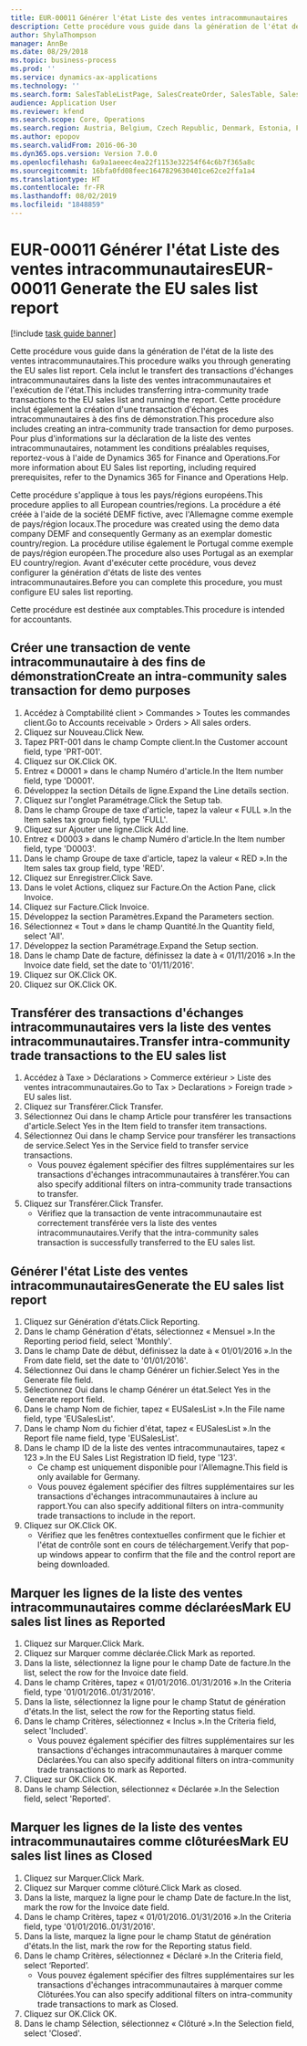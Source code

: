 ```yaml
---
title: EUR-00011 Générer l'état Liste des ventes intracommunautaires
description: Cette procédure vous guide dans la génération de l'état de la liste des ventes intracommunautaires.
author: ShylaThompson
manager: AnnBe
ms.date: 08/29/2018
ms.topic: business-process
ms.prod: ''
ms.service: dynamics-ax-applications
ms.technology: ''
ms.search.form: SalesTableListPage, SalesCreateOrder, SalesTable, SalesEditLines,  EUSalesList, EUSalesListSelection, SysQueryForm, SysLookup
audience: Application User
ms.reviewer: kfend
ms.search.scope: Core, Operations
ms.search.region: Austria, Belgium, Czech Republic, Denmark, Estonia, Finland, France, Germany, Hungary, Ireland, Italy, Latvia, Lithuania, Netherlands, Poland, Spain, Sweden, United Kingdom
ms.author: epopov
ms.search.validFrom: 2016-06-30
ms.dyn365.ops.version: Version 7.0.0
ms.openlocfilehash: 6a9a1aeeec4ea22f1153e32254f64c6b7f365a8c
ms.sourcegitcommit: 16bfa0fd08feec1647829630401ce62ce2ffa1a4
ms.translationtype: HT
ms.contentlocale: fr-FR
ms.lasthandoff: 08/02/2019
ms.locfileid: "1848859"
---
```

# <a name="eur-00011-generate-the-eu-sales-list-report"></a><span data-ttu-id="59f7a-103">EUR-00011 Générer l'état Liste des ventes intracommunautaires</span><span class="sxs-lookup"><span data-stu-id="59f7a-103">EUR-00011 Generate the EU sales list report</span></span>

[!include [task guide banner](../../includes/task-guide-banner.md)]

<span data-ttu-id="59f7a-104">Cette procédure vous guide dans la génération de l'état de la liste des ventes intracommunautaires.</span><span class="sxs-lookup"><span data-stu-id="59f7a-104">This procedure walks you through generating the EU sales list report.</span></span> <span data-ttu-id="59f7a-105">Cela inclut le transfert des transactions d'échanges intracommunautaires dans la liste des ventes intracommunautaires et l'exécution de l'état.</span><span class="sxs-lookup"><span data-stu-id="59f7a-105">This includes transferring intra-community trade transactions to the EU sales list and running the report.</span></span> <span data-ttu-id="59f7a-106">Cette procédure inclut également la création d'une transaction d'échanges intracommunautaires à des fins de démonstration.</span><span class="sxs-lookup"><span data-stu-id="59f7a-106">This  procedure also includes creating an intra-community trade transaction for demo purposes.</span></span> <span data-ttu-id="59f7a-107">Pour plus d'informations sur la déclaration de la liste des ventes intracommunautaires, notamment les conditions préalables requises, reportez-vous à l'aide de Dynamics 365 for Finance and Operations.</span><span class="sxs-lookup"><span data-stu-id="59f7a-107">For more information about EU Sales list reporting, including required prerequisites, refer to the Dynamics 365 for Finance and Operations Help.</span></span>

<span data-ttu-id="59f7a-108">Cette procédure s'applique à tous les pays/régions européens.</span><span class="sxs-lookup"><span data-stu-id="59f7a-108">This procedure applies to all European countries/regions.</span></span> <span data-ttu-id="59f7a-109">La procédure a été créée à l'aide de la société DEMF fictive, avec l'Allemagne comme exemple de pays/région locaux.</span><span class="sxs-lookup"><span data-stu-id="59f7a-109">The procedure was created using the demo data company DEMF and consequently Germany as an exemplar domestic country/region.</span></span> <span data-ttu-id="59f7a-110">La procédure utilise également le Portugal comme exemple de pays/région européen.</span><span class="sxs-lookup"><span data-stu-id="59f7a-110">The procedure also uses Portugal as an exemplar EU country/region.</span></span> <span data-ttu-id="59f7a-111">Avant d'exécuter cette procédure, vous devez configurer la génération d'états de liste des ventes intracommunautaires.</span><span class="sxs-lookup"><span data-stu-id="59f7a-111">Before you can complete this procedure, you must configure EU sales list reporting.</span></span>

<span data-ttu-id="59f7a-112">Cette procédure est destinée aux comptables.</span><span class="sxs-lookup"><span data-stu-id="59f7a-112">This procedure is intended for accountants.</span></span>


## <a name="create-an-intra-community-sales-transaction-for-demo-purposes"></a><span data-ttu-id="59f7a-113">Créer une transaction de vente intracommunautaire à des fins de démonstration</span><span class="sxs-lookup"><span data-stu-id="59f7a-113">Create an intra-community sales transaction for demo purposes</span></span>
1. <span data-ttu-id="59f7a-114">Accédez à Comptabilité client > Commandes > Toutes les commandes client.</span><span class="sxs-lookup"><span data-stu-id="59f7a-114">Go to Accounts receivable > Orders > All sales orders.</span></span>
2. <span data-ttu-id="59f7a-115">Cliquez sur Nouveau.</span><span class="sxs-lookup"><span data-stu-id="59f7a-115">Click New.</span></span>
3. <span data-ttu-id="59f7a-116">Tapez PRT-001 dans le champ Compte client.</span><span class="sxs-lookup"><span data-stu-id="59f7a-116">In the Customer account field, type 'PRT-001'.</span></span>
4. <span data-ttu-id="59f7a-117">Cliquez sur OK.</span><span class="sxs-lookup"><span data-stu-id="59f7a-117">Click OK.</span></span>
5. <span data-ttu-id="59f7a-118">Entrez « D0001 » dans le champ Numéro d'article.</span><span class="sxs-lookup"><span data-stu-id="59f7a-118">In the Item number field, type 'D0001'.</span></span>
6. <span data-ttu-id="59f7a-119">Développez la section Détails de ligne.</span><span class="sxs-lookup"><span data-stu-id="59f7a-119">Expand the Line details section.</span></span>
7. <span data-ttu-id="59f7a-120">Cliquez sur l'onglet Paramétrage.</span><span class="sxs-lookup"><span data-stu-id="59f7a-120">Click the Setup tab.</span></span>
8. <span data-ttu-id="59f7a-121">Dans le champ Groupe de taxe d'article, tapez la valeur « FULL ».</span><span class="sxs-lookup"><span data-stu-id="59f7a-121">In the Item sales tax group field, type 'FULL'.</span></span>
9. <span data-ttu-id="59f7a-122">Cliquez sur Ajouter une ligne.</span><span class="sxs-lookup"><span data-stu-id="59f7a-122">Click Add line.</span></span>
10. <span data-ttu-id="59f7a-123">Entrez « D0003 » dans le champ Numéro d'article.</span><span class="sxs-lookup"><span data-stu-id="59f7a-123">In the Item number field, type 'D0003'.</span></span>
11. <span data-ttu-id="59f7a-124">Dans le champ Groupe de taxe d'article, tapez la valeur « RED ».</span><span class="sxs-lookup"><span data-stu-id="59f7a-124">In the Item sales tax group field, type 'RED'.</span></span>
12. <span data-ttu-id="59f7a-125">Cliquez sur Enregistrer.</span><span class="sxs-lookup"><span data-stu-id="59f7a-125">Click Save.</span></span>
13. <span data-ttu-id="59f7a-126">Dans le volet Actions, cliquez sur Facture.</span><span class="sxs-lookup"><span data-stu-id="59f7a-126">On the Action Pane, click Invoice.</span></span>
14. <span data-ttu-id="59f7a-127">Cliquez sur Facture.</span><span class="sxs-lookup"><span data-stu-id="59f7a-127">Click Invoice.</span></span>
15. <span data-ttu-id="59f7a-128">Développez la section Paramètres.</span><span class="sxs-lookup"><span data-stu-id="59f7a-128">Expand the Parameters section.</span></span>
16. <span data-ttu-id="59f7a-129">Sélectionnez « Tout » dans le champ Quantité.</span><span class="sxs-lookup"><span data-stu-id="59f7a-129">In the Quantity field, select 'All'.</span></span>
17. <span data-ttu-id="59f7a-130">Développez la section Paramétrage.</span><span class="sxs-lookup"><span data-stu-id="59f7a-130">Expand the Setup section.</span></span>
18. <span data-ttu-id="59f7a-131">Dans le champ Date de facture, définissez la date à « 01/11/2016 ».</span><span class="sxs-lookup"><span data-stu-id="59f7a-131">In the Invoice date field, set the date to '01/11/2016'.</span></span>
19. <span data-ttu-id="59f7a-132">Cliquez sur OK.</span><span class="sxs-lookup"><span data-stu-id="59f7a-132">Click OK.</span></span>
20. <span data-ttu-id="59f7a-133">Cliquez sur OK.</span><span class="sxs-lookup"><span data-stu-id="59f7a-133">Click OK.</span></span>

## <a name="transfer-intra-community-trade-transactions-to-the-eu-sales-list"></a><span data-ttu-id="59f7a-134">Transférer des transactions d'échanges intracommunautaires vers la liste des ventes intracommunautaires.</span><span class="sxs-lookup"><span data-stu-id="59f7a-134">Transfer intra-community trade transactions to the EU sales list</span></span>
1. <span data-ttu-id="59f7a-135">Accédez à Taxe > Déclarations > Commerce extérieur > Liste des ventes intracommunautaires.</span><span class="sxs-lookup"><span data-stu-id="59f7a-135">Go to Tax > Declarations > Foreign trade > EU sales list.</span></span>
2. <span data-ttu-id="59f7a-136">Cliquez sur Transférer.</span><span class="sxs-lookup"><span data-stu-id="59f7a-136">Click Transfer.</span></span>
3. <span data-ttu-id="59f7a-137">Sélectionnez Oui dans le champ Article pour transférer les transactions d'article.</span><span class="sxs-lookup"><span data-stu-id="59f7a-137">Select Yes in the Item field to transfer item transactions.</span></span>
4. <span data-ttu-id="59f7a-138">Sélectionnez Oui dans le champ Service pour transférer les transactions de service.</span><span class="sxs-lookup"><span data-stu-id="59f7a-138">Select Yes in the Service field to transfer service transactions.</span></span>
    * <span data-ttu-id="59f7a-139">Vous pouvez également spécifier des filtres supplémentaires sur les transactions d'échanges intracommunautaires à transférer.</span><span class="sxs-lookup"><span data-stu-id="59f7a-139">You can also specify additional filters on intra-community trade transactions to transfer.</span></span>  
5. <span data-ttu-id="59f7a-140">Cliquez sur Transférer.</span><span class="sxs-lookup"><span data-stu-id="59f7a-140">Click Transfer.</span></span>
    * <span data-ttu-id="59f7a-141">Vérifiez que la transaction de vente intracommunautaire est correctement transférée vers la liste des ventes intracommunautaires.</span><span class="sxs-lookup"><span data-stu-id="59f7a-141">Verify that the intra-community sales transaction is successfully transferred to the EU sales list.</span></span>  

## <a name="generate-the-eu-sales-list-report"></a><span data-ttu-id="59f7a-142">Générer l'état Liste des ventes intracommunautaires</span><span class="sxs-lookup"><span data-stu-id="59f7a-142">Generate the EU sales list report</span></span>
1. <span data-ttu-id="59f7a-143">Cliquez sur Génération d'états.</span><span class="sxs-lookup"><span data-stu-id="59f7a-143">Click Reporting.</span></span>
2. <span data-ttu-id="59f7a-144">Dans le champ Génération d'états, sélectionnez « Mensuel ».</span><span class="sxs-lookup"><span data-stu-id="59f7a-144">In the Reporting period field, select 'Monthly'.</span></span>
3. <span data-ttu-id="59f7a-145">Dans le champ Date de début, définissez la date à « 01/01/2016 ».</span><span class="sxs-lookup"><span data-stu-id="59f7a-145">In the From date field, set the date to '01/01/2016'.</span></span>
4. <span data-ttu-id="59f7a-146">Sélectionnez Oui dans le champ Générer un fichier.</span><span class="sxs-lookup"><span data-stu-id="59f7a-146">Select Yes in the Generate file field.</span></span>
5. <span data-ttu-id="59f7a-147">Sélectionnez Oui dans le champ Générer un état.</span><span class="sxs-lookup"><span data-stu-id="59f7a-147">Select Yes in the Generate report field.</span></span>
6. <span data-ttu-id="59f7a-148">Dans le champ Nom de fichier, tapez « EUSalesList ».</span><span class="sxs-lookup"><span data-stu-id="59f7a-148">In the File name field, type 'EUSalesList'.</span></span>
7. <span data-ttu-id="59f7a-149">Dans le champ Nom du fichier d'état, tapez « EUSalesList ».</span><span class="sxs-lookup"><span data-stu-id="59f7a-149">In the Report file name field, type 'EUSalesList'.</span></span>
8. <span data-ttu-id="59f7a-150">Dans le champ ID de la liste des ventes intracommunautaires, tapez « 123 ».</span><span class="sxs-lookup"><span data-stu-id="59f7a-150">In the EU Sales List Registration ID field, type '123'.</span></span>
    * <span data-ttu-id="59f7a-151">Ce champ est uniquement disponible pour l'Allemagne.</span><span class="sxs-lookup"><span data-stu-id="59f7a-151">This field is only available for Germany.</span></span>  
    * <span data-ttu-id="59f7a-152">Vous pouvez également spécifier des filtres supplémentaires sur les transactions d'échanges intracommunautaires à inclure au rapport.</span><span class="sxs-lookup"><span data-stu-id="59f7a-152">You can also specify additional filters on intra-community trade transactions to include in the report.</span></span>  
9. <span data-ttu-id="59f7a-153">Cliquez sur OK.</span><span class="sxs-lookup"><span data-stu-id="59f7a-153">Click OK.</span></span>
    * <span data-ttu-id="59f7a-154">Vérifiez que les fenêtres contextuelles confirment que le fichier et l'état de contrôle sont en cours de téléchargement.</span><span class="sxs-lookup"><span data-stu-id="59f7a-154">Verify that pop-up windows appear to confirm that the file and the control report are being downloaded.</span></span>  

## <a name="mark-eu-sales-list-lines-as-reported"></a><span data-ttu-id="59f7a-155">Marquer les lignes de la liste des ventes intracommunautaires comme déclarées</span><span class="sxs-lookup"><span data-stu-id="59f7a-155">Mark EU sales list lines as Reported</span></span>
1. <span data-ttu-id="59f7a-156">Cliquez sur Marquer.</span><span class="sxs-lookup"><span data-stu-id="59f7a-156">Click Mark.</span></span>
2. <span data-ttu-id="59f7a-157">Cliquez sur Marquer comme déclarée.</span><span class="sxs-lookup"><span data-stu-id="59f7a-157">Click Mark as reported.</span></span>
3. <span data-ttu-id="59f7a-158">Dans la liste, sélectionnez la ligne pour le champ Date de facture.</span><span class="sxs-lookup"><span data-stu-id="59f7a-158">In the list, select the row for the Invoice date field.</span></span>
4. <span data-ttu-id="59f7a-159">Dans le champ Critères, tapez « 01/01/2016..01/31/2016 ».</span><span class="sxs-lookup"><span data-stu-id="59f7a-159">In the Criteria field, type '01/01/2016..01/31/2016'.</span></span>
5. <span data-ttu-id="59f7a-160">Dans la liste, sélectionnez la ligne pour le champ Statut de génération d'états.</span><span class="sxs-lookup"><span data-stu-id="59f7a-160">In the list, select the row for the Reporting status field.</span></span>
6. <span data-ttu-id="59f7a-161">Dans le champ Critères, sélectionnez « Inclus ».</span><span class="sxs-lookup"><span data-stu-id="59f7a-161">In the Criteria field, select 'Included'.</span></span>
    * <span data-ttu-id="59f7a-162">Vous pouvez également spécifier des filtres supplémentaires sur les transactions d'échanges intracommunautaires à marquer comme Déclarées.</span><span class="sxs-lookup"><span data-stu-id="59f7a-162">You can also specify additional filters on intra-community trade transactions to mark as Reported.</span></span>  
7. <span data-ttu-id="59f7a-163">Cliquez sur OK.</span><span class="sxs-lookup"><span data-stu-id="59f7a-163">Click OK.</span></span>
8. <span data-ttu-id="59f7a-164">Dans le champ Sélection, sélectionnez « Déclarée ».</span><span class="sxs-lookup"><span data-stu-id="59f7a-164">In the Selection field, select 'Reported'.</span></span>

## <a name="mark-eu-sales-list-lines-as-closed"></a><span data-ttu-id="59f7a-165">Marquer les lignes de la liste des ventes intracommunautaires comme clôturées</span><span class="sxs-lookup"><span data-stu-id="59f7a-165">Mark EU sales list lines as Closed</span></span>
1. <span data-ttu-id="59f7a-166">Cliquez sur Marquer.</span><span class="sxs-lookup"><span data-stu-id="59f7a-166">Click Mark.</span></span>
2. <span data-ttu-id="59f7a-167">Cliquez sur Marquer comme clôturé.</span><span class="sxs-lookup"><span data-stu-id="59f7a-167">Click Mark as closed.</span></span>
3. <span data-ttu-id="59f7a-168">Dans la liste, marquez la ligne pour le champ Date de facture.</span><span class="sxs-lookup"><span data-stu-id="59f7a-168">In the list, mark the row for the Invoice date field.</span></span>
4. <span data-ttu-id="59f7a-169">Dans le champ Critères, tapez « 01/01/2016..01/31/2016 ».</span><span class="sxs-lookup"><span data-stu-id="59f7a-169">In the Criteria field, type '01/01/2016..01/31/2016'.</span></span>
5. <span data-ttu-id="59f7a-170">Dans la liste, marquez la ligne pour le champ Statut de génération d'états.</span><span class="sxs-lookup"><span data-stu-id="59f7a-170">In the list, mark the row for the Reporting status field.</span></span>
6. <span data-ttu-id="59f7a-171">Dans le champ Critères, sélectionnez « Déclaré ».</span><span class="sxs-lookup"><span data-stu-id="59f7a-171">In the Criteria field, select ‘Reported’.</span></span>
    * <span data-ttu-id="59f7a-172">Vous pouvez également spécifier des filtres supplémentaires sur les transactions d'échanges intracommunautaires à marquer comme Clôturées.</span><span class="sxs-lookup"><span data-stu-id="59f7a-172">You can also specify additional filters on intra-community trade transactions to mark as Closed.</span></span>  
7. <span data-ttu-id="59f7a-173">Cliquez sur OK.</span><span class="sxs-lookup"><span data-stu-id="59f7a-173">Click OK.</span></span>
8. <span data-ttu-id="59f7a-174">Dans le champ Sélection, sélectionnez « Clôturé ».</span><span class="sxs-lookup"><span data-stu-id="59f7a-174">In the Selection field, select 'Closed'.</span></span>

